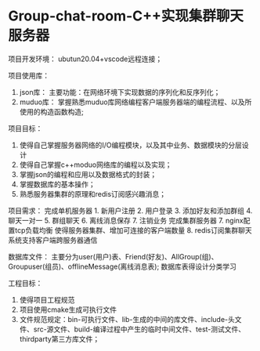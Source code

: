 # Group-chat-room-C++实现集群聊天服务器

项目开发环境：
  ubutun20.04+vscode远程连接；
  
项目使用库：
  1. json库：
    主要功能：在网络环境下实现数据的序列化和反序列化；
  2. muduo库：
    掌握熟悉muduo库网络编程客户端服务器端的编程流程、以及所使用的构造函数构造;

项目目标：
  1. 使得自己掌握服务器网络的I/O编程模块，以及其中业务、数据模块的分层设计 
  2. 使得自己掌握c++moduo网络库的编程以及实现；
  3. 掌握json的编程和应用以及数据格式的封装；
  4. 掌握数据库的基本操作；
  5. 熟悉服务器集群的原理和redis订阅感兴趣消息；

项目需求：
  完成单机服务器
    1. 新用户注册
    2. 用户登录
    3. 添加好友和添加群组
    4. 聊天一对一
    5. 群组聊天
    6. 离线消息保存
    7. 注销业务
  完成集群服务器
    7. nginx配置tcp负载均衡 使得服务器集群、增加可连接的客户端数量
    8. redis订阅集群聊天系统支持客户端跨服务器通信
  
  数据库文件：
  主要分为user(用户)表、Friend(好友)、AllGroup(组)、Groupuser(组员)、offlineMessage(离线消息表);
  数据库表得设计分类学习
  
  工程目标：
  1. 使得项目工程规范
  2. 项目使用cmake生成可执行文件
  3. 文件规范规定：bin-可执行文件、lib-生成的中间的库文件、include-头文件、src-源文件、build-编译过程中产生的临时中间文件、test-测试文件、thirdparty第三方库文件；
  
